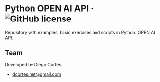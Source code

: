 # Python OPEN AI API &middot; ![GitHub license](https://img.shields.io/badge/license-MIT-blue.svg)

Repository with examples, basic exercises and scripts in Python. OPEN AI API.

## Team

Developed by Diego Cortés

- dcortes.net@gmail.com
